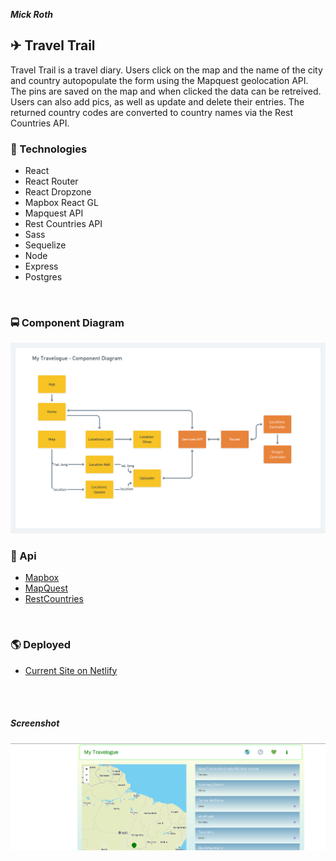 

***Mick Roth***


## &#9992; Travel Trail

   Travel Trail is a travel diary. Users click on the map and the name of the city and country autopopulate the form using the Mapquest geolocation API. The pins are saved on the map and when clicked the data can be retreived. Users can also add pics, as well as update and delete their entries. The returned country codes are converted to country names via the Rest Countries API.
 


### &#x1F682; Technologies	
- React
- React Router
- React Dropzone
- Mapbox React GL
- Mapquest API
- Rest Countries API
- Sass
- Sequelize
- Node 
- Express
- Postgres

<br>

### &#x1F68D; Component Diagram

  

![Component Diagram](client/public/img/My-Travelogue.png)



### &#128673; Api
- [Mapbox](https://docs.mapbox.com/api/overview/)
- [MapQuest](https://developer.mapquest.com/)
- [RestCountries](https://restcountries.eu/#api-endpoints-code)


<br>

### &#127758; Deployed
- [Current Site on Netlify](https://travel-trail.netlify.app/)


<br>

<br>

##### Screenshot
![Screenshot](client/public/img/screenshot1.png)

<br>

